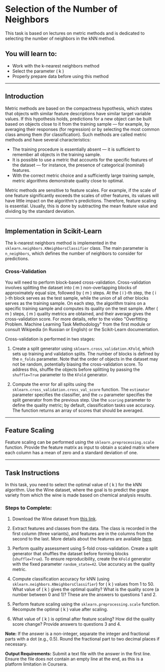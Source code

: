 # Selection of the Number of Neighbors

This task is based on lectures on metric methods and is dedicated to selecting the number of neighbors in the kNN method.

## You will learn to:
- Work with the k-nearest neighbors method
- Select the parameter \( k \)
- Properly prepare data before using this method

---

## Introduction

Metric methods are based on the compactness hypothesis, which states that objects with similar feature descriptions have similar target variable values. If this hypothesis holds, predictions for a new object can be built based on objects close to it from the training sample — for example, by averaging their responses (for regression) or by selecting the most common class among them (for classification). Such methods are called metric methods and have several characteristics:

- The training procedure is essentially absent — it is sufficient to remember all objects in the training sample.
- It is possible to use a metric that accounts for the specific features of the dataset — for instance, the presence of categorical (nominal) features.
- With the correct metric choice and a sufficiently large training sample, metric algorithms demonstrate quality close to optimal.

Metric methods are sensitive to feature scales. For example, if the scale of one feature significantly exceeds the scales of other features, its values will have little impact on the algorithm's predictions. Therefore, feature scaling is essential. Usually, this is done by subtracting the mean feature value and dividing by the standard deviation.

---

## Implementation in Scikit-Learn

The k-nearest neighbors method is implemented in the `sklearn.neighbors.KNeighborsClassifier` class. The main parameter is `n_neighbors`, which defines the number of neighbors to consider for predictions.

### Cross-Validation

You will need to perform block-based cross-validation. Cross-validation involves splitting the dataset into \( m \) non-overlapping blocks of approximately equal size, followed by \( m \) steps. At the \( i \)-th step, the \( i \)-th block serves as the test sample, while the union of all other blocks serves as the training sample. On each step, the algorithm trains on a specific training sample and computes its quality on the test sample. After \( m \) steps, \( m \) quality metrics are obtained, and their average gives the cross-validation score. For more details, refer to the video "Overfitting Problem. Machine Learning Task Methodology" from the first module or consult Wikipedia (in Russian or English) or the Scikit-Learn documentation.

Cross-validation is performed in two stages:

1. Create a split generator using `sklearn.cross_validation.KFold`, which sets up training and validation splits. The number of blocks is defined by the `n_folds` parameter. Note that the order of objects in the dataset may not be random, potentially biasing the cross-validation score. To address this, shuffle the objects before splitting by passing the `shuffle=True` parameter to the `KFold` generator.

2. Compute the error for all splits using the `sklearn.cross_validation.cross_val_score` function. The `estimator` parameter specifies the classifier, and the `cv` parameter specifies the split generator from the previous step. Use the `scoring` parameter to define the quality metric; by default, classification tasks use accuracy. The function returns an array of scores that should be averaged.

---

## Feature Scaling

Feature scaling can be performed using the `sklearn.preprocessing.scale` function. Provide the feature matrix as input to obtain a scaled matrix where each column has a mean of zero and a standard deviation of one.

---

## Task Instructions

In this task, you need to select the optimal value of \( k \) for the kNN algorithm. Use the Wine dataset, where the goal is to predict the grape variety from which the wine is made based on chemical analysis results.

### Steps to Complete:

1. Download the Wine dataset from [this link](https://archive.ics.uci.edu/ml/machine-learning-databases/wine/wine.data).

2. Extract features and classes from the data. The class is recorded in the first column (three variants), and features are in the columns from the second to the last. More details about the features are available [here](https://archive.ics.uci.edu/ml/datasets/Wine).

3. Perform quality assessment using 5-fold cross-validation. Create a split generator that shuffles the dataset before forming blocks (`shuffle=True`). To ensure reproducibility, create the `KFold` generator with the fixed parameter `random_state=42`. Use accuracy as the quality metric.

4. Compute classification accuracy for kNN (using `sklearn.neighbors.KNeighborsClassifier`) for \( k \) values from 1 to 50. What value of \( k \) gives the optimal quality? What is the quality score (a number between 0 and 1)? These are the answers to questions 1 and 2.

5. Perform feature scaling using the `sklearn.preprocessing.scale` function. Recompute the optimal \( k \) value after scaling.

6. What value of \( k \) is optimal after feature scaling? How did the quality score change? Provide answers to questions 3 and 4.

**Note:** If the answer is a non-integer, separate the integer and fractional parts with a dot (e.g., 0.5). Round the fractional part to two decimal places if necessary.

**Output Requirements:** Submit a text file with the answer in the first line. Ensure the file does not contain an empty line at the end, as this is a platform limitation in Coursera.
